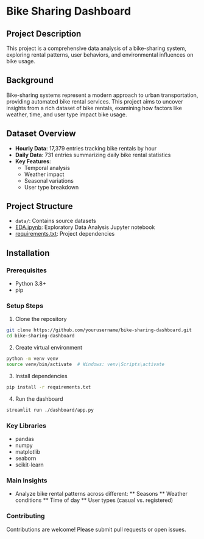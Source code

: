 # Bike Sharing Dashboard

## Project Description
This project is a comprehensive data analysis of a bike-sharing system, exploring rental patterns, user behaviors, and environmental influences on bike usage.

## Background
Bike-sharing systems represent a modern approach to urban transportation, providing automated bike rental services. This project aims to uncover insights from a rich dataset of bike rentals, examining how factors like weather, time, and user type impact bike usage.

## Dataset Overview
- **Hourly Data**: 17,379 entries tracking bike rentals by hour
- **Daily Data**: 731 entries summarizing daily bike rental statistics
- **Key Features**: 
  - Temporal analysis
  - Weather impact
  - Seasonal variations
  - User type breakdown

## Project Structure
- `data/`: Contains source datasets
- [EDA.ipynb](cci:7://file:///d:/dashboard-submit-dicoding/EDA.ipynb:0:0-0:0): Exploratory Data Analysis Jupyter notebook
- [requirements.txt](cci:7://file:///d:/dashboard-submit-dicoding/requirements.txt:0:0-0:0): Project dependencies

## Installation

### Prerequisites
- Python 3.8+
- pip

### Setup Steps
1. Clone the repository
```bash
git clone https://github.com/yourusername/bike-sharing-dashboard.git
cd bike-sharing-dashboard
```

2. Create virtual environment
```bash
python -m venv venv
source venv/bin/activate  # Windows: venv\Scripts\activate
```

3. Install dependencies
```bash
pip install -r requirements.txt
```

4. Run the dashboard
```bash
streamlit run ./dashboard/app.py
```


### Key Libraries
- pandas
- numpy
- matplotlib
- seaborn
- scikit-learn
### Main Insights
* Analyze bike rental patterns across different:
** Seasons
** Weather conditions
** Time of day
** User types (casual vs. registered)

### Contributing
Contributions are welcome! Please submit pull requests or open issues.

